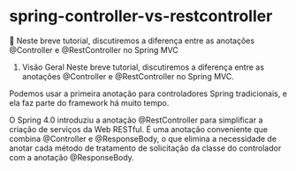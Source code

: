 # spring-controller-vs-restcontroller
:herb: Neste breve tutorial, discutiremos a diferença entre as anotações @Controller e @RestController no Spring MVC

1. Visão Geral
Neste breve tutorial, discutiremos a diferença entre as anotações @Controller e @RestController no Spring MVC.

Podemos usar a primeira anotação para controladores Spring tradicionais, e ela faz parte do framework há muito tempo.

O Spring 4.0 introduziu a anotação @RestController para simplificar a criação de serviços da Web RESTful. É uma anotação conveniente que combina @Controller e @ResponseBody, o que elimina a necessidade de anotar cada método de tratamento de solicitação da classe do controlador com a anotação @ResponseBody.

